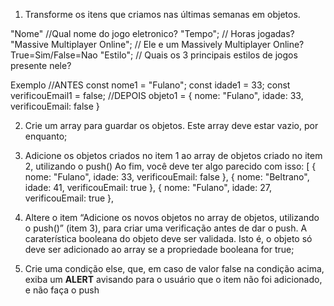 1. Transforme os itens que criamos nas últimas semanas em objetos.

"Nome" //Qual nome do jogo eletronico?
"Tempo"; // Horas jogadas?
"Massive Multiplayer Online"; // Ele e um Massively Multiplayer Online? True=Sim/False=Nao
"Estilo"; // Quais os 3 principais estilos de jogos presente nele?

Exemplo
//ANTES
  const nome1 = "Fulano";
  const idade1 = 33;
  const verificouEmail1 = false; 
//DEPOIS
objeto1 = { 
    nome: "Fulano", 
    idade: 33,
    verificouEmail: false
  } 

2. Crie um array para guardar os objetos. Este array deve estar vazio, por enquanto;

3. Adicione os objetos criados no item 1 ao array de objetos criado no item 2, utilizando o push()
Ao fim, você deve ter algo parecido com isso:
[
  { 
    nome: "Fulano", 
    idade: 33,
    verificouEmail: false
  },
  { 
    nome: "Beltrano", 
    idade: 41,
    verificouEmail: true
  },
  { 
    nome: "Fulano", 
    idade: 27,
    verificouEmail: true
  },
4. Altere o item “Adicione os novos objetos no array de objetos, utilizando o push()” (item 3), para criar uma verificação antes de dar o push. A caraterística booleana do objeto deve ser validada. Isto é, o objeto só deve ser adicionado ao array se a propriedade booleana for true;

5. Crie uma condição else, que, em caso de valor false na condição acima, exiba um **ALERT** avisando para o usuário que o item não foi adicionado, e não faça o push